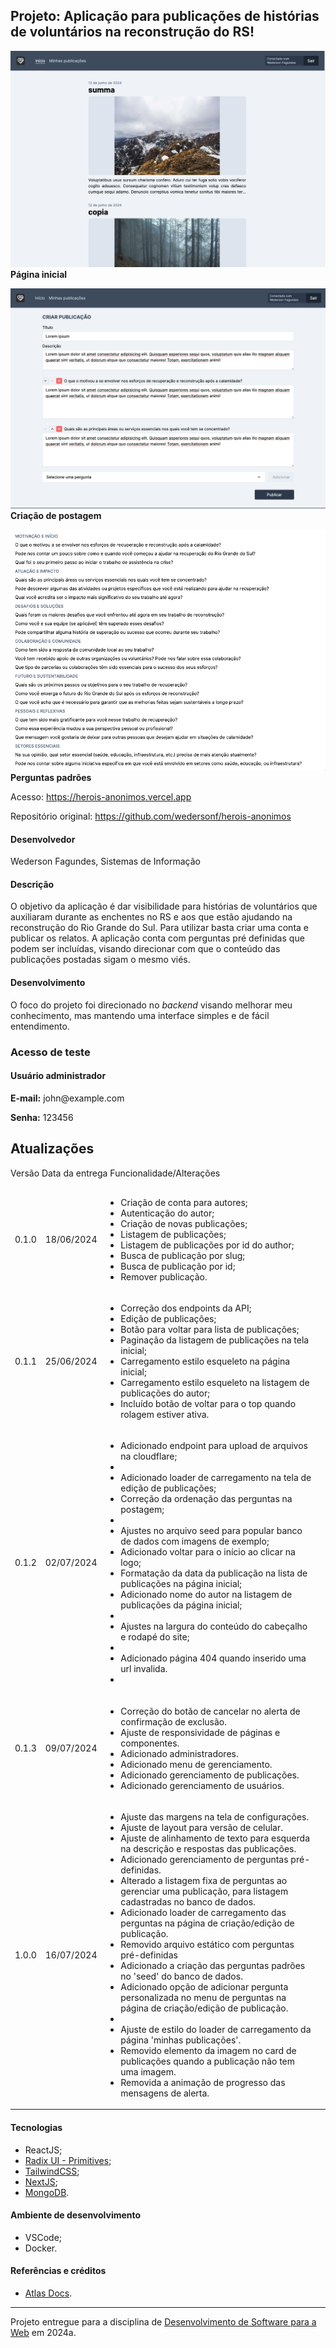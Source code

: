 ## Projeto: Aplicação para publicações de histórias de voluntários na reconstrução do RS!

![Print da página inicial](.vscode/assets/home.png)
**Página inicial**

![Print da página de criação de postagem](.vscode/assets/post.png)
**Criação de postagem**

![Print da lista de perguntas padrões](.vscode/assets/questions.png)
**Perguntas padrões**

Acesso: https://herois-anonimos.vercel.app

Repositório original: https://github.com/wedersonf/herois-anonimos

#### Desenvolvedor
Wederson Fagundes, Sistemas de Informação

#### Descrição
O objetivo da aplicação é dar visibilidade para histórias de voluntários que auxiliaram durante as enchentes no RS e aos que estão ajudando na reconstrução do Rio Grande do Sul. Para utilizar basta criar uma conta e publicar os relatos.
A aplicação conta com perguntas pré definidas que podem ser incluídas, visando direcionar com que o conteúdo das publicações postadas sigam o mesmo viés.

#### Desenvolvimento
O foco do projeto foi direcionado no _backend_ visando melhorar meu conhecimento, mas mantendo uma interface simples e de fácil entendimento.

### Acesso de teste
#### Usuário administrador
<p><strong>E-mail:</strong> john@example.com</p>
<p><strong>Senha:</strong> 123456</p>

## Atualizações
<table class="table table-bordered table-hover table-condensed">
  <thead>
    <tr>
      <th">Versão</th>
      <th">Data da entrega</th>
      <th">Funcionalidade/Alterações</th>
    </tr>
  </thead>
  
  <tbody>
  <tr>
    <td align="right">0.1.0</td>
    <td>18/06/2024</td>
    <td>
      <ul>
        <li>Criação de conta para autores;</li>
        <li>Autenticação do autor;</li>
        <li>Criação de novas publicações;</li>
        <li>Listagem de publicações;</li>
        <li>Listagem de publicações por id do author;</li>
        <li>Busca de publicação por slug;</li>
        <li>Busca de publicação por id;</li>
        <li>Remover publicação.</li>
      </ul>
    </td>
  </tr>

  <tr>
    <td align="right">0.1.1</td>
    <td>25/06/2024</td>
    <td>
      <ul>
        <li>Correção dos endpoints da API;</li>
        <li>Edição de publicações;</li>
        <li>Botão para voltar para lista de publicações;</li>
        <li>Paginação da listagem de publicações na tela inicial;</li>
        <li>Carregamento estilo esqueleto na página inicial;</li>
        <li>Carregamento estilo esqueleto na listagem de publicações do autor;</li>
        <li>Incluído botão de voltar para o top quando rolagem estiver ativa.</li>
      </ul>
    </td>
  </tr>

  <tr>
    <td align="right">0.1.2</td>
    <td>02/07/2024</td>
    <td>
      <ul>
        <li>Adicionado endpoint para upload de arquivos na cloudflare;<li>
        <li>Adicionado loader de carregamento na tela de edição de publicações;</li>
        <li>Correção da ordenação das perguntas na postagem;<li>
        <li>Ajustes no arquivo seed para popular banco de dados com imagens de exemplo;</li>
        <li>Adicionado voltar para o início ao clicar na logo;</li>
        <li>Formatação da data da publicação na lista de publicações na página inicial;</li>
        <li>Adicionado nome do autor na listagem de publicações da página inicial;<li>
        <li>Ajustes na largura do conteúdo do cabeçalho e rodapé do site;<li>
        <li>Adicionado página 404 quando inserido uma url invalida.<li>
      </ul>
    <td>
  </tr>

  <tr>
    <td align="right">0.1.3</td>
    <td>09/07/2024</td>
    <td>
      <ul>
        <li>Correção do botão de cancelar no alerta de confirmação de exclusão.</li>
        <li>Ajuste de responsividade de páginas e componentes.</li>
        <li>Adicionado administradores.</li>
        <li>Adicionado menu de gerenciamento.</li>
        <li>Adicionado gerenciamento de publicações.</li>
        <li>Adicionado gerenciamento de usuários.</li>
      </ul>
    </td>
  </tr>

  <tr>
    <td align="right">1.0.0</td>
    <td>16/07/2024</td>
    <td>
      <ul>
        <li>Ajuste das margens na tela de configurações.</li>
        <li>Ajuste de layout para versão de celular.</li>
        <li>Ajuste de alinhamento de texto para esquerda na descrição e respostas das publicações.</li>
        <li>Adicionado gerenciamento de perguntas pré-definidas.</li>
        <li>Alterado a listagem fixa de perguntas ao gerenciar uma publicação, para listagem cadastradas no banco de dados.</li>
        <li>Adicionado loader de carregamento das perguntas na página de criação/edição de publicação.</li>
        <li>Removido arquivo estático com perguntas pré-definidas</li>
        <li>Adicionado a criação das perguntas padrões no 'seed' do banco de dados.</li>
        <li>Adicionado opção de adicionar pergunta personalizada no menu de perguntas na página de criação/edição de publicação.<li>
        <li>Ajuste de estilo do loader de carregamento da página 'minhas publicações'.</li>
        <li>Removido elemento da imagem no card de publicações quando a publicação não tem uma imagem.</li>
        <li>Removida a animação de progresso das mensagens de alerta.</li>
      </ul>
    </td>
  </tr>
</tbody>
</table>

#### Tecnologias
- ReactJS;
- [Radix UI - Primitives](https://www.radix-ui.com/primitives);
- [TailwindCSS](https://tailwindcss.com/);
- [NextJS](https://nextjs.org);
- [MongoDB](https://www.mongodb.com/).

#### Ambiente de desenvolvimento
- VSCode;
- Docker.

#### Referências e créditos
- [Atlas Docs](https://www.mongodb.com/docs/atlas/).

---
Projeto entregue para a disciplina de [Desenvolvimento de Software para a Web](http://github.com/andreainfufsm/elc1090-2024a) em 2024a.

